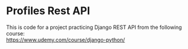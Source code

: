 # Profiles Rest API

This is code for a project practicing Django REST API from the following course:<br/>
https://www.udemy.com/course/django-python/<br/>
<br/>
